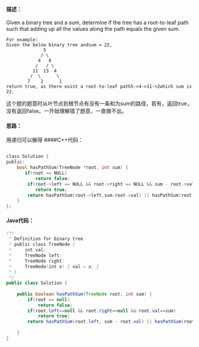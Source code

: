 #### 描述：
Given a binary tree and a sum, determine if the tree has a root-to-leaf path such that adding up all the values along the path equals the given sum.
```
For example:
Given the below binary tree andsum = 22,
              5
             / \
            4   8
           /   / \
          11  13  4
         /  \      \
        7    2      1
return true, as there exist a root-to-leaf path5->4->11->2which sum is 22.
```
这个题的题意时从叶节点到根节点有没有一条和为sum的路径，若有，返回true，没有返回false。一开始理解错了题意，一直做不出。
#### 思路：
用递归可以解得
####C++代码：
```c

class Solution {
public:
    bool hasPathSum(TreeNode *root, int sum) {
       if(root == NULL)
           return false;
        if(root->left == NULL && root->right == NULL && sum - root->val == 0)
           return true;
        return hasPathSum(root->left,sum-root->val) || hasPathSum(root->right,sum-root->val);
    }
};
```
#### Java代码：
```java
/**
 * Definition for binary tree
 * public class TreeNode {
 *     int val;
 *     TreeNode left;
 *     TreeNode right;
 *     TreeNode(int x) { val = x; }
 * }
 */
public class Solution {
    
    public boolean hasPathSum(TreeNode root, int sum) {
        if(root == null)
            return false;
        if(root.left==null && root.right==null && root.val==sum)
            return true;
        return hasPathSum(root.left, sum - root.val) || hasPathSum(root.right, sum - root.val);
        
    }
}
```